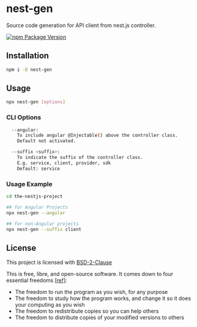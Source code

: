 # nest-gen

Source code generation for API client from nest.js controller.

[![npm Package Version](https://img.shields.io/npm/v/nest-gen.svg)](https://www.npmjs.com/package/nest-gen)

## Installation

```bash
npm i -D nest-gen
```

## Usage

```bash
npx nest-gen [options]
```

### CLI Options

```bash
  --angular:
    To include angular @Injectable() above the controller class.
    Default not activated.

  --suffix <suffix>:
    To indicate the suffix of the controller class.
    E.g. service, client, provider, sdk
    Default: service
```

### Usage Example

```bash
cd the-nestjs-project

## for Angular Projects
npx nest-gen --angular

## for non-Angular projects
npx nest-gen --suffix client
```

## License

This project is licensed with [BSD-2-Clause](./LICENSE)

This is free, libre, and open-source software. It comes down to four essential freedoms [[ref]](https://seirdy.one/2021/01/27/whatsapp-and-the-domestication-of-users.html#fnref:2):

- The freedom to run the program as you wish, for any purpose
- The freedom to study how the program works, and change it so it does your computing as you wish
- The freedom to redistribute copies so you can help others
- The freedom to distribute copies of your modified versions to others

